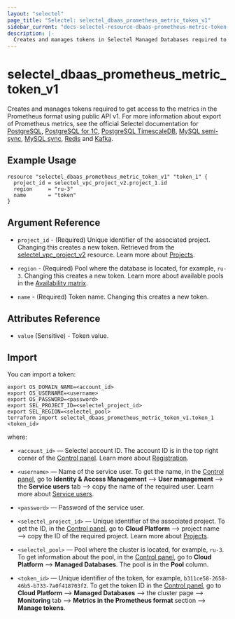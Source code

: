 ```yaml
---
layout: "selectel"
page_title: "Selectel: selectel_dbaas_prometheus_metric_token_v1"
sidebar_current: "docs-selectel-resource-dbaas-prometheus-metric-token-v1"
description: |-
  Creates and manages tokens in Selectel Managed Databases required to get access to the metrics in the Prometheus format using public API v1.
---
```


# selectel\_dbaas\_prometheus_metric_token_v1

Creates and manages tokens required to get access to the metrics in the Prometheus format using public API v1. For more information about export of Prometheus metrics, see the official Selectel documentation for [PostgreSQL](https://docs.selectel.ru/en/cloud/managed-databases/postgresql/monitoring/#export-metrics-in-prometheus-format), [PostgreSQL for 1C](https://docs.selectel.ru/en/cloud/managed-databases/postgresql-for-1c/monitoring-1c/#export-metrics-in-prometheus-format), [PostgreSQL TimescaleDB](https://docs.selectel.ru/en/cloud/managed-databases/timescaledb/monitoring/#export-metrics-in-prometheus-format), [MySQL semi-sync](https://docs.selectel.ru/en/cloud/managed-databases/mysql-semi-sync/monitoring/#export-metrics-in-prometheus-format), [MySQL sync](https://docs.selectel.ru/en/cloud/managed-databases/mysql-sync/monitoring/#export-metrics-in-prometheus-format), [Redis](https://docs.selectel.ru/en/cloud/managed-databases/redis/monitoring/#export-metrics-in-prometheus-format) and [Kafka](https://docs.selectel.ru/en/cloud/managed-databases/kafka/monitoring/#export-metrics-in-prometheus-format).

## Example Usage

```hcl
resource "selectel_dbaas_prometheus_metric_token_v1" "token_1" {
  project_id = selectel_vpc_project_v2.project_1.id
  region     = "ru-3"
  name       = "token"
}
```

## Argument Reference

* `project_id` - (Required) Unique identifier of the associated project. Changing this creates a new token. Retrieved from the [selectel_vpc_project_v2](https://registry.terraform.io/providers/selectel/selectel/latest/docs/resources/vpc_project_v2) resource. Learn more about [Projects](https://docs.selectel.ru/en/control-panel-actions/projects/about-projects/).

* `region` - (Required) Pool where the database is located, for example, `ru-3`. Changing this creates a new token. Learn more about available pools in the [Availability matrix](https://docs.selectel.ru/en/control-panel-actions/availability-matrix/#managed-databases).

* `name` - (Required) Token name. Changing this creates a new token.

## Attributes Reference

* `value` (Sensitive) - Token value.

## Import

You can import a token:

```shell
export OS_DOMAIN_NAME=<account_id>
export OS_USERNAME=<username>
export OS_PASSWORD=<password>
export SEL_PROJECT_ID=<selectel_project_id>
export SEL_REGION=<selectel_pool>
terraform import selectel_dbaas_prometheus_metric_token_v1.token_1 <token_id>
```

where:

* `<account_id>` — Selectel account ID. The account ID is in the top right corner of the [Control panel](https://my.selectel.ru/). Learn more about [Registration](https://docs.selectel.ru/en/control-panel-actions/account/registration/).

* `<username>` — Name of the service user. To get the name, in the [Control panel](https://my.selectel.ru/iam/users_management/users?type=service), go to **Identity & Access Management** ⟶ **User management** ⟶ the **Service users** tab ⟶ copy the name of the required user. Learn more about [Service users](https://docs.selectel.ru/en/control-panel-actions/users-and-roles/user-types-and-roles/).

* `<password>` — Password of the service user.

* `<selectel_project_id>` — Unique identifier of the associated project. To get the ID, in the [Control panel](https://my.selectel.ru/vpc/dbaas), go to **Cloud Platform** ⟶ project name ⟶ copy the ID of the required project. Learn more about [Projects](https://docs.selectel.ru/en/control-panel-actions/projects/about-projects/).

* `<selectel_pool>` — Pool where the cluster is located, for example, `ru-3`. To get information about the pool, in the [Control panel](https://my.selectel.ru/vpc/dbaas/), go to **Cloud Platform** ⟶ **Managed Databases**. The pool is in the **Pool** column.

* `<token_id>` — Unique identifier of the token, for example, `b311ce58-2658-46b5-b733-7a0f418703f2`. To get the token ID in the [Control panel](https://my.selectel.ru/vpc/dbaas/), go to **Cloud Platform** ⟶ **Managed Databases** ⟶ the cluster page ⟶ **Monitoring** tab ⟶ **Metrics in the Prometheus format** section ⟶ **Manage tokens**.